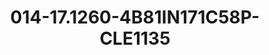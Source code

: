 ---
title: 014-17.1260-4B81IN171C58P-CLE1135
image: 014-17.1260-4B81IN171C58P-CLE1135.png
brand: sposo
layout: vestito
---